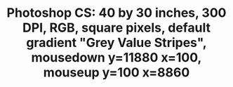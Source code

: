 ---
ee_id: '76'
site: '1'
type: '2'
long_id: 2011-004 Photoshop CS
url: 2011-004-photoshop-cs
year: '2011'
medium: Chromogenic print
commission:
add_credit:
dims: 40 x 30 inches
pitch:
ps:
live_url:
related:
title: 'Photoshop CS: 40 by 30 inches, 300 DPI, RGB, square pixels, default gradient
  "Grey Value Stripes", mousedown y=11880 x=100, mouseup y=100 x=8860'
youtube:
imgs: "{filedir_1}photoshop-cs-2011-004-full-database-AR.jpg"
subheading:
year2: '2011'
download:
add_credits:
related_code:
! '':
layout: things-i-made
---
